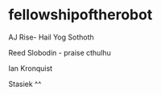 # fellowshipoftherobot

AJ Rise- Hail Yog Sothoth

Reed Slobodin - praise cthulhu

Ian Kronquist

Stasiek ^^